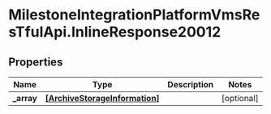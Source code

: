 # MilestoneIntegrationPlatformVmsResTfulApi.InlineResponse20012

## Properties
Name | Type | Description | Notes
------------ | ------------- | ------------- | -------------
**_array** | [**[ArchiveStorageInformation]**](ArchiveStorageInformation.md) |  | [optional] 
